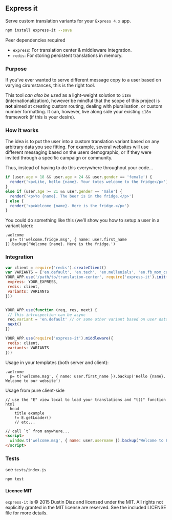## Express it
Serve custom translation variants for your `Express 4.x` app.

``` sh
npm install express-it --save
```

Peer dependencies required
 - `express`: For translation center & middleware integration.
 - `redis`: For storing persistent translations in memory.

### Purpose
If you’ve ever wanted to serve different message copy to a user based on varying cirumstances, this is the right tool.

This tool *can also be used* as a light-weight solution to `i18n` (internationalization), however be mindful that the scope of this project is **not** aimed at creating custom routing, dealing with pluralisation, or custom number formatting. It can, however, live along side your existing `i18n` framework (if this is your desire).

### How it works
The idea is to put the user into a custom translation variant based on any arbitrary data you see fitting. For example, several websites will use different messaging based on the users demographic, or if they were invited through a specific campaign or community.

Thus, instead of having to do this everywhere throughout your code...

``` js
if (user.age > 18 && user.age < 24 && user.gender == 'female') {
  render('<p>Like, hello {name}. Your totes welcome to the fridge</p>')
}
else if (user.age >= 21 && user.gender == 'male') {
  render('<p>Yo {name}. The beer is in the fridge.</p>')
} else {
  render('<p>Welcome {name}. Here is the fridge.</p>')
}
```

You could do something like this (we’ll show you how to setup a user in a variant later):

``` jade
.welcome
  p!= t('welcome.fridge.msg', { name: user.first_name }).backup('Welcome {name}. Here is the fridge.')
```


### Integration

 ``` javascript
var client = require('redis').createClient()
var VARIANTS = ['en.default', 'en.tech', 'en.mellenials', 'en.fb_mom_campaign', 'en.pinterest_users']
YOUR_APP.use('/path/to/translation-center', require('express-it').init({
  express: YOUR_EXPRESS,
  redis: client,
  variants: VARIANTS
}))


YOUR_APP.use(function (req, res, next) {
  // this introspection can be async
  req.variant = 'en.default' // or some other variant based on user data
  next()
})

YOUR_APP.use(require('express-it').middleware({
  redis: client,
  variants: VARIANTS
}))
```

 Usage in your templates (both server and client):

``` jade
.welcome
  p= t('welcome.msg', { name: user.first_name }).backup('Hello {name}. Welcome to our website')
```

 Usage from pure client-side

``` jade
// use the "E" view local to load your translations and "t()" function
html
  head
    title example
    != E.getLoader()
    // etc...
```

``` html
// call `t` from anywhere...
<script>
  window.t('welcome.msg', { name: user.username }).backup('Welcome to Example.com')
</script>
```

### Tests
see `tests/index.js`

``` sh
npm test
```

#### Licence MIT

`express-it` is © 2015 Dustin Diaz and licensed under the MIT. All rights not explicitly granted in the MIT license are reserved. See the included LICENSE file for more details.

